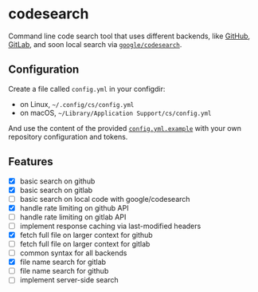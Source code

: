 # codesearch

Command line code search tool that uses different backends, like
[GitHub](https://docs.github.com/en/rest/search/search),
[GitLab](https://docs.gitlab.com/ee/api/search.html),
and soon local search via
[`google/codesearch`](https://github.com/google/codesearch).

## Configuration

Create a file called `config.yml` in your configdir:
* on Linux, `~/.config/cs/config.yml`
* on macOS, `~/Library/Application Support/cs/config.yml`

And use the content of the provided [`config.yml.example`](/config.yml.example) with your own
repository configuration and tokens.

## Features

* [x] basic search on github
* [x] basic search on gitlab
* [ ] basic search on local code with google/codesearch
* [x] handle rate limiting on github API
* [ ] handle rate limiting on gitlab API
* [ ] implement response caching via last-modified headers
* [x] fetch full file on larger context for github
* [ ] fetch full file on larger context for gitlab
* [ ] common syntax for all backends
* [x] file name search for gitlab
* [ ] file name search for github
* [ ] implement server-side search
